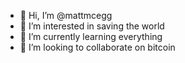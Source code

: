 - 👋 Hi, I’m @mattmcegg
- 👀 I’m interested in saving the world
- 🌱 I’m currently learning everything
- 💞️ I’m looking to collaborate on bitcoin


<!---
mattmcegg/mattmcegg is a ✨ special ✨ repository because its `README.md` (this file) appears on your GitHub profile.
You can click the Preview link to take a look at your changes.
--->
